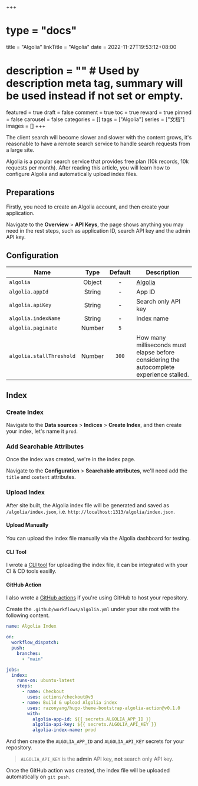 +++
# type = "docs"
title = "Algolia"
linkTitle = "Algolia"
date = 2022-11-27T19:53:12+08:00
# description = "" # Used by description meta tag, summary will be used instead if not set or empty.
featured = true
draft = false
comment = true
toc = true
reward = true
pinned = false
carousel = false
categories = []
tags = ["Algolia"]
series = ["文档"]
images = []
+++

The client search will become slower and slower with the content grows, it's reasonable to have a remote search service to handle search requests from a large site.

Algolia is a popular search service that provides free plan (10k records, 10k requests per month). After reading this article, you will learn how to configure Algolia and automatically upload index files.

<!--more-->

## Preparations

Firstly, you need to create an Algolia account, and then create your application.

Navigate to the **Overview** > **API Keys**, the page shows anything you may need in the rest steps, such as application ID, search API key and the admin API key.

## Configuration

| Name | Type | Default | Description |
|---|:-:|:-:|--|
| `algolia` | Object | - | [Algolia](https://www.algolia.com/) 
| `algolia.appId` | String | - | App ID
| `algolia.apiKey` | String | - | Search only API key
| `algolia.indexName` | String | - | Index name
| `algolia.paginate` | Number | `5` |
| `algolia.stallThreshold` | Number | `300` | How many milliseconds must elapse before considering the autocomplete experience stalled.

## Index

### Create Index

Navigate to the **Data sources** > **Indices** > **Create Index**, and then create your index, let's name it `prod`.

### Add Searchable Attributes

Once the index was created, we're in the index page.

Navigate to the **Configuration** > **Searchable attributes**, we'll need add the `title` and `content` attributes.

### Upload Index

After site built, the Algolia index file will be generated and saved as `/algolia/index.json`, i.e. `http://localhost:1313/algolia/index.json`.

#### Upload Manually

You can upload the index file manually via the Algolia dashboard for testing.

#### CLI Tool

I wrote a [CLI tool](https://github.com/razonyang/hugo-theme-bootstrap-algolia) for uploading the index file, it can be integrated with your CI & CD tools easilly.

#### GitHub Action

I also wrote a [GitHub actions](https://github.com/razonyang/hugo-theme-bootstrap-algolia-action) if you're using GitHub to host your repository.

Create the `.github/workflows/algolia.yml` under your site root with the following content. 

```yaml
name: Algolia Index

on:
  workflow_dispatch:
  push:
    branches:
      - "main"

jobs:
  index:
    runs-on: ubuntu-latest
    steps:
      - name: Checkout
        uses: actions/checkout@v3
      - name: Build & upload Algolia index
        uses: razonyang/hugo-theme-bootstrap-algolia-action@v0.1.0
        with:
          algolia-app-id: ${{ secrets.ALGOLIA_APP_ID }}
          algolia-api-key: ${{ secrets.ALGOLIA_API_KEY }}
          algolia-index-name: prod
```

And then create the `ALGOLIA_APP_ID` and `ALGOLIA_API_KEY` secrets for your repository.

> `ALGOLIA_API_KEY` is the **admin** API key, **not** search only API key.

Once the GitHub action was created, the index file will be uploaded automatically on `git push`.
